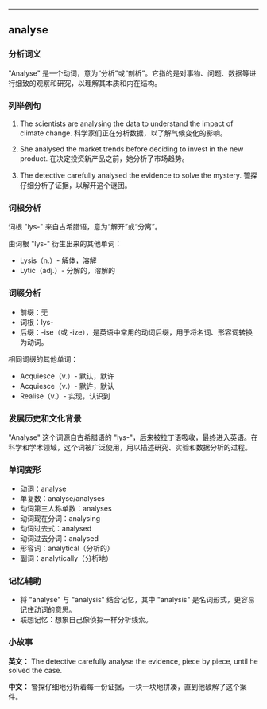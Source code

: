 
---------------
## analyse
### 分析词义
"Analyse" 是一个动词，意为“分析”或“剖析”。它指的是对事物、问题、数据等进行细致的观察和研究，以理解其本质和内在结构。

### 列举例句
1. The scientists are analysing the data to understand the impact of climate change.
   科学家们正在分析数据，以了解气候变化的影响。

2. She analysed the market trends before deciding to invest in the new product.
   在决定投资新产品之前，她分析了市场趋势。

3. The detective carefully analysed the evidence to solve the mystery.
   警探仔细分析了证据，以解开这个谜团。

### 词根分析
词根 "lys-" 来自古希腊语，意为“解开”或“分离”。

由词根 "lys-" 衍生出来的其他单词：
- Lysis（n.）- 解体，溶解
- Lytic（adj.）- 分解的，溶解的

### 词缀分析
- 前缀：无
- 词根：lys-
- 后缀：-ise（或 -ize），是英语中常用的动词后缀，用于将名词、形容词转换为动词。

相同词缀的其他单词：
- Acquiesce（v.）- 默认，默许
- Acquiesce（v.）- 默许，默认
- Realise（v.）- 实现，认识到

### 发展历史和文化背景
"Analyse" 这个词源自古希腊语的 "lys-"，后来被拉丁语吸收，最终进入英语。在科学和学术领域，这个词被广泛使用，用以描述研究、实验和数据分析的过程。

### 单词变形
- 动词：analyse
- 单复数：analyse/analyses
- 动词第三人称单数：analyses
- 动词现在分词：analysing
- 动词过去式：analysed
- 动词过去分词：analysed
- 形容词：analytical（分析的）
- 副词：analytically（分析地）

### 记忆辅助
- 将 "analyse" 与 "analysis" 结合记忆，其中 "analysis" 是名词形式，更容易记住动词的意思。
- 联想记忆：想象自己像侦探一样分析线索。

### 小故事
**英文：** The detective carefully analyse the evidence, piece by piece, until he solved the case.

**中文：** 警探仔细地分析着每一份证据，一块一块地拼凑，直到他破解了这个案件。

